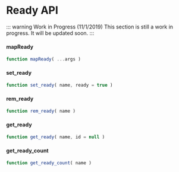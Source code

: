 # Ready API

::: warning Work in Progress (11/1/2019)
This section is still a work in progress. It will be updated soon.
:::

#### mapReady

```js
function mapReady( ...args )
```

#### set_ready

```js
function set_ready( name, ready = true )
```

#### rem_ready

```js
function rem_ready( name )
```

#### get_ready

```js
function get_ready( name, id = null )
```

#### get_ready_count

```js
function get_ready_count( name )
```